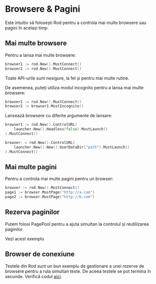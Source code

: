 # Browsere & Pagini

Este intuitiv să folosești Rod pentru a controla mai multe browsere sau pagini în același timp.

## Mai multe browsere

Pentru a lansa mai multe browsere:

```go
browser1 := rod.New().MustConnect()
browser2 := rod.New().MustConnect()
```

Toate API-urile sunt nesigure, la fel și pentru mai multe rutine.

De asemenea, puteți utiliza modul incognito pentru a lansa mai multe browsere:

```go
browser1 := rod.New().MustConnect()
browser2 := browser1.MustIncognito()
```

Lansează browsere cu diferite argumente de lansare:

```go
browser1 := rod.New().ControlURL(
    launcher.New().Headless(false).MustLaunch()
).MustConnect()

browser: = rod.New().ControlURL(
    launcher.New().New().UserDataDir("path").MustLaunch()
).MustConnect()
```

## Mai multe pagini

Pentru a controla mai multe pagini pentru un browser:

```go
browser := rod.New().MustConnect()
page1 := browser.MustPage("http://a.com")
page2 := browser.MustPage("http://b.com")
```

## Rezerva paginilor

Putem folosi PagePool pentru a ajuta simultan la controlul și reutilizarea paginilor.

Vezi acest exemplu [](https://github.com/go-rod/rod/blob/46baf3aad803ed5cd8671aa325cbae4e297a89a4/examples_test.go#L533)

## Browser de conexiune

Testele din Rod sunt un bun exemplu de gestionare a unei rezerve de browsere pentru a rula simultan teste. De aceea testele se pot termina în secunde. Verifică codul [aici](https://github.com/go-rod/rod/blob/46baf3aad803ed5cd8671aa325cbae4e297a89a4/setup_test.go#L59).
